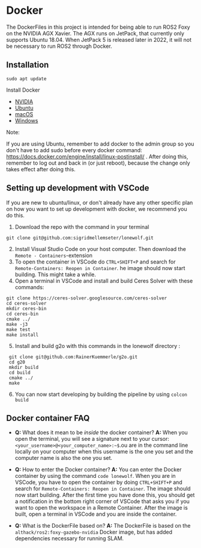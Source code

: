 # Docker
The DockerFiles in this project is intended for being able to run ROS2 Foxy on the NVIDIA AGX Xavier. The AGX runs on JetPack, that currently only supports Ubuntu 18.04. When JetPack 5 is released later in 2022, it will not be necessary to run ROS2 through Docker. 

## Installation
  ```
  sudo apt update
  ```
Install Docker
- [NVIDIA](https://docs.nvidia.com/datacenter/cloud-native/container-toolkit/install-guide.html#docker)
- [Ubuntu](https://www.digitalocean.com/community/tutorials/how-to-install-and-use-docker-on-ubuntu-18-04)
- [macOS](https://docs.docker.com/desktop/mac/install/)
- [Windows](https://www.youtube.com/watch?v=dQw4w9WgXcQ)

Note:

If you are using Ubuntu, remember to add docker to the admin group so you don't have to add sudo 
before every docker command: https://docs.docker.com/engine/install/linux-postinstall/ . After doing 
this, remember to log out and back in (or just reboot), because the change only takes effect after doing this.


## Setting up development with VSCode
If you are new to ubuntu/linux, or don't already have any other specific plan on how you want to set up 
development with docker, we recommend you do this.
1. Download the repo with the command in your terminal
  ```
  git clone git@github.com:sigridmellemseter/lonewolf.git
   ```
2. Install Visual Studio Code on your host computer. Then download the `Remote - Containers`-extension
3. To open the container in VSCode do `CTRL+SHIFT+P` and search for `Remote-Containers: Reopen in Container`.
he image should now start building. This might take a while.
4. Open a terminal in VSCode and install and build Ceres Solver with these commands:
 ```
 git clone https://ceres-solver.googlesource.com/ceres-solver
 cd ceres-solver
 mkdir ceres-bin
 cd ceres-bin
 cmake ../
 make -j3
 make test
 make install
   ```
5. Install and build g2o with this commands in the lonewolf directory :
 ```
  git clone git@github.com:RainerKuemmerle/g2o.git
  cd g20
  mkdir build
  cd build
  cmake ../
  make
   ```
6. You can now start developing by building the pipeline by using `colcon build` 



## Docker container FAQ
- **Q:** What does it mean to be *inside* the docker container? **A:** When you open the terminal, you will see a
 signature next to your cursor: `<your_username>@<your_computer_name>:~$`.ou are in the command line locally on
 your computer when this username is the one you set and the computer name is also the one you set.
 
- **Q:** How to enter the Docker container? **A:** You can enter the Docker container by using the command `code lonewolf`. When you are in VSCode, you have to open the container by doing `CTRL+SHIFT+P` and search for `Remote-Containers: Reopen in Container`. The image should now start building. After the first time you have done this, you should get a notification in the bottom right corner of VSCode that asks you if you want to open the workspace in a Remote Container. After the image is built, open a terminal in VSCode and you are inside the container. 
- **Q:** What is the DockerFile based on? **A:** The DockerFile is based on the `althack/ros2:foxy-gazebo-nvidia` Docker image, but has added dependencies necessary for running SLAM. 
